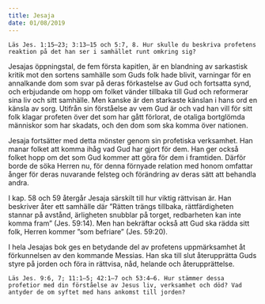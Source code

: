 ```yaml
---
title: Jesaja
date: 01/08/2019
---
```


`Läs Jes. 1:15–23; 3:13–15 och 5:7, 8. Hur skulle du beskriva profetens reaktion på det han ser i samhället runt omkring sig?`

Jesajas öppningstal, de fem första kapitlen, är en blandning av sarkastisk kritik mot den sortens samhälle som Guds folk hade blivit, varningar för en annalkande dom som svar på deras förkastelse av Gud och fortsatta synd, och erbjudande om hopp om folket vänder tillbaka till Gud och reformerar sina liv och sitt samhälle. Men kanske är den starkaste känslan i hans ord en känsla av sorg. Utifrån sin förståelse av vem Gud är och vad han vill för sitt folk klagar profeten över det som har gått förlorat, de otaliga bortglömda människor som har skadats, och den dom som ska komma över nationen.

Jesaja fortsätter med detta mönster genom sin profetiska verksamhet. Han manar folket att komma ihåg vad Gud har gjort för dem. Han ger också folket hopp om det som Gud kommer att göra för dem i framtiden. Därför borde de söka Herren nu, för denna förnyade relation med honom omfattar ånger för deras nuvarande felsteg och förändring av deras sätt att behandla andra.

I kap. 58 och 59 återgår Jesaja särskilt till hur viktig rättvisan är. Han beskriver åter ett samhälle där ”Rätten trängs tillbaka, rättfärdigheten stannar på avstånd, ärligheten snubblar på torget, redbarheten kan inte komma fram” (Jes. 59:14). Men han bekräftar också att Gud ska rädda sitt folk, Herren kommer ”som befriare” (Jes. 59:20).

I hela Jesajas bok ges en betydande del av profetens uppmärksamhet åt förkunnelsen av den kommande Messias. Han ska till slut återupprätta Guds styre på jorden och föra in rättvisa, nåd, helande och återupprättelse.

`Läs Jes. 9:6, 7; 11:1–5; 42:1–7 och 53:4–6. Hur stämmer dessa profetior med din förståelse av Jesus liv, verksamhet och död? Vad antyder de om syftet med hans ankomst till jorden?`